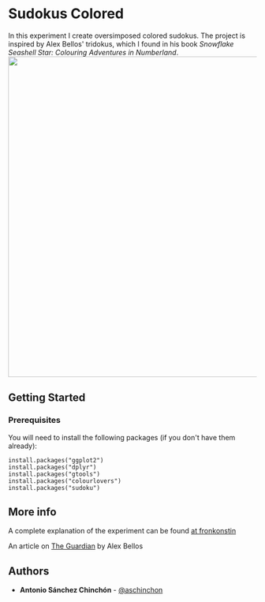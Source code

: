 # Sudokus Colored

In this experiment I create oversimposed colored sudokus. The project is inspired by Alex Bellos' tridokus, which I found in his book *Snowflake Seashell Star: Colouring Adventures in Numberland*. 
<img src="https://fronkonstin.com/wp-content/uploads/2018/05/1930_20180523221339.png" height="650" width="650" align="middle">

## Getting Started

### Prerequisites

You will need to install the following packages (if you don't have them already):

```
install.packages("ggplot2")
install.packages("dplyr")
install.packages("gtools")
install.packages("colourlovers")
install.packages("sudoku")
```

## More info

A complete explanation of the experiment can be found [at fronkonstin](https://fronkonstin.com/2018/05/31/coloring-sudokus/)

An article on [The Guardian](https://www.theguardian.com/books/2015/sep/17/nested-fish-and-golden-triangles-adult-colouring-and-the-beauty-of-maths) by Alex Bellos


## Authors

* **Antonio Sánchez Chinchón** - [@aschinchon](https://twitter.com/aschinchon)

